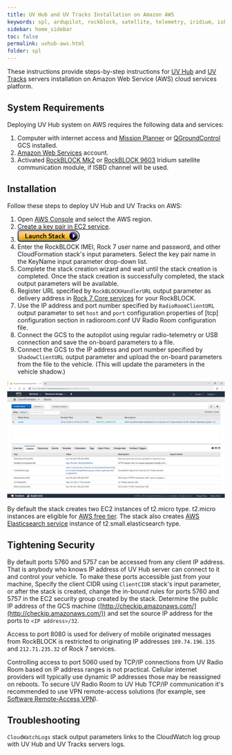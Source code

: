 ```yaml
---
title: UV Hub and UV Tracks Installation on Amazon AWS
keywords: spl, ardupilot, rockblock, satellite, telemetry, iridium, isbd, amazon, aws
sidebar: home_sidebar
toc: false
permalink: uvhub-aws.html
folder: spl
---
```


These instructions provide steps-by-step instructions for [UV Hub](uvhub.html) and [UV Tracks](uvtracks.html) servers installation on Amazon Web Service (AWS) cloud services platform.

## System Requirements

Deploying UV Hub system on AWS requires the following data and services:
1. Computer with internet access and [Mission Planner](http://ardupilot.org/planner/) or [QGroundControl](http://qgroundcontrol.com/) GCS installed.
2. [Amazon Web Services](https://aws.amazon.com/) account.
3. Activated [RockBLOCK Mk2](http://www.rock7mobile.com/products-rockblock) or [RockBLOCK 9603](http://www.rock7mobile.com/products-rockblock-9603) Iridium satellite communication module, if ISBD channel will be used.

## Installation

Follow these steps to deploy UV Hub and UV Tracks on AWS:
1. Open [AWS Console](https://aws.amazon.com/) and select the AWS region.
2. [Create a key pair in EC2 service](http://docs.aws.amazon.com/AWSEC2/latest/UserGuide/ec2-key-pairs.html#having-ec2-create-your-key-pair).
3. [![Launch Stack](images/cloudformation-launch-stack.png)]( https://console.aws.amazon.com/cloudformation/home?#/stacks/new?stackName=uvhub&templateURL=https://s3-us-west-2.amazonaws.com/envirover/UVHub/uvhub.template)
5. Enter the RockBLOCK IMEI, Rock 7 user name and password, and other CloudFormation stack's input parameters. Select the key pair name in the KeyName input parameter drop-down list.
6. Complete the stack creation wizard and wait until the stack creation is completed.  Once the stack creation is successfully completed, the stack output parameters will be available.
7. Register URL specified by `RockBLOCKHandlerURL` output parameter as delivery address in [Rock 7 Core services](https://rockblock.rock7.com/Operations) for your RockBLOCK.
8. Use the IP address and port number specified by `RadioRoomClientURL` output parameter to set `host` and `port` configuration properties of [tcp] configuration section in radioroom.conf UV Radio Room configuration file.
9. Connect the GCS to the autopilot using regular radio-telemetry or USB connection and save the on-board parameters to a file. 
10. Connect the GCS to the IP address and port number specified by `ShadowClientURL` output parameter and upload the on-board parameters from the file to the vehicle. (This will update the parameters in the vehicle shadow.)


![UV Hub CloudFormation template](images/uvhub-cf.jpg)

By default the stack creates two EC2 instances of t2.micro type. t2.micro instances are eligible for [AWS free tier](https://aws.amazon.com/s/dm/optimization/server-side-test/free-tier/free_np/). The stack also creates [AWS Elasticsearch service](https://aws.amazon.com/elasticsearch-service/) instance of t2.small.elasticsearch type.

## Tightening Security

By default ports 5760 and 5757 can be accessed from any client IP address. That is anybody who knows IP address of UV Hub server can connect to it and control your vehicle. To make these ports accessible just from your machine, Specify the client CIDR using `ClientCIDR` stack's input parameter, or after the stack is created, change the in-bound rules for ports 5760 and 5757 in the EC2 security group created by the stack. Determine the public IP address of the GCS machine ([http://checkip.amazonaws.com/](http://checkip.amazonaws.com/)) and set the source IP address for the ports to `<IP address>/32`. 

Access to port 8080 is used for delivery of mobile originated messages from RockBLOCK is restricted to originating IP addresses `109.74.196.135` and `212.71.235.32` of Rock 7 services.

Controlling access to port 5060 used by TCP/IP connections from UV Radio Room based on IP address ranges is not practical. Cellular internet providers will typically use dynamic IP addresses those may be reassigned on reboots. To secure UV Radio Room to UV Hub TCP/IP communication it's recommended to use VPN  remote-access solutions (for example, see [Software Remote-Access VPN](https://docs.aws.amazon.com/aws-technical-content/latest/aws-vpc-connectivity-options/software-remote-access-vpn-internal-user.html)).

## Troubleshooting

`CloudWatchLogs` stack output parameters links to the CloudWatch log group with UV Hub and UV Tracks servers logs. 
